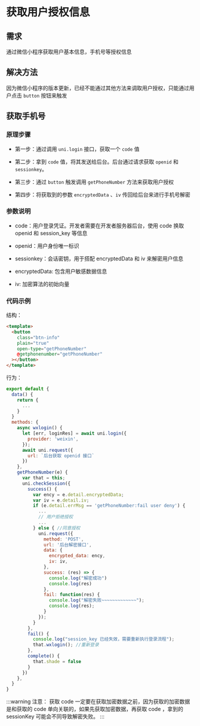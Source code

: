 # 获取用户授权信息

## 需求

通过微信小程序获取用户基本信息，手机号等授权信息

## 解决方法

因为微信小程序的版本更新，已经不能通过其他方法来调取用户授权，只能通过用户点击 `button` 按钮来触发

## 获取手机号

### 原理步骤

- 第一步：通过调用 `uni.login` 接口，获取一个 `code` 值

- 第二步：拿到 `code` 值，将其发送给后台。后台通过请求获取 `openid` 和 `sessionkey`。

- 第三步：通过 `button` 触发调用 `getPhoneNumber` 方法来获取用户授权

- 第四步：将获取到的参数 `encryptedData` 、`iv` 传回给后台来进行手机号解密

### 参数说明

- code：用户登录凭证。开发者需要在开发者服务器后台，使用 code 换取 openid 和 session_key 等信息

- openid：用户身份唯一标识

- sessionkey：会话密钥，用于搭配 encryptedData 和 iv 来解密用户信息

- encryptedData: 包含用户敏感数据信息

- iv: 加密算法的初始向量

### 代码示例

结构：

```html
<template>
  <button
    class="btn-info"
    plain="true"
    open-type="getPhoneNumber"
    @getphonenumber="getPhoneNumber"
  ></button>
</template>
```

行为：

```js
export default {
  data() {
    return {
      ...
    }
  }
  methods: {
    async wxlogin() {
      let [err, loginRes] = await uni.login({
        provider: 'weixin',
      });
      await uni.request({
        url: `后台获取 openid 接口`
      })
    },
    getPhoneNumber(e) {
      var that = this;
      uni.checkSession({
        success() {
          var ency = e.detail.encryptedData;
          var iv = e.detail.iv;
          if (e.detail.errMsg == 'getPhoneNumber:fail user deny') {
            ...
            // 用户拒绝授权
            ...
          } else { //同意授权
            uni.request({
              method: 'POST',
              url: '后台解密接口',
              data: {
                encrypted_data: ency,
                iv: iv,
              },
              success: (res) => {
                console.log("解密成功")
                console.log(res)
              },
              fail: function(res) {
                console.log("解密失败~~~~~~~~~~~~~");
                console.log(res);
              }
            });
          }
        },
        fail() {
          console.log("session_key 已经失效，需要重新执行登录流程");
          that.wxlogin(); //重新登录
        },
        complete() {
          that.shade = false
        }
      })
    },
  }
}
```

:::warning 注意：
获取 code 一定要在获取加密数据之前，因为获取的加密数据是和获取的 code 单向关联的，如果先获取加密数据，再获取 code ，拿到的 sessionKey 可能会不同导致解密失败。
:::
